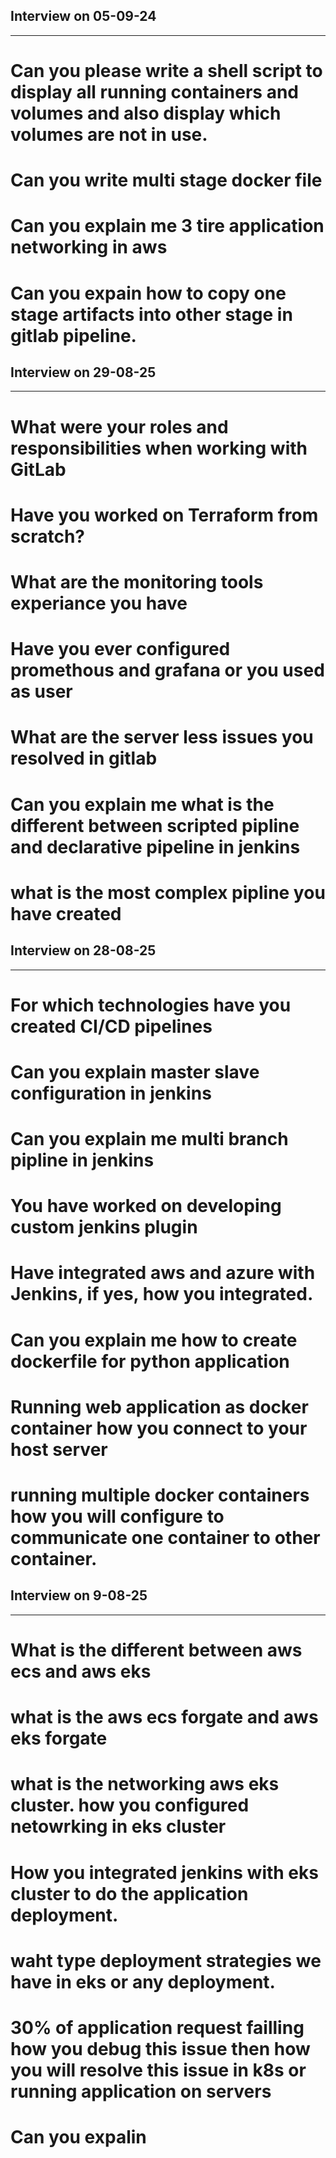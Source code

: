 ## Interview on 05-09-24
-------------------------
  # Can you please write a shell script to display all running containers and volumes and also display which volumes are not in use.
  # Can you write multi stage docker file
  # Can you explain me 3 tire application networking in aws 
  # Can you expain how to copy one stage artifacts into other stage in gitlab pipeline.

## Interview on 29-08-25
------------------------
  # What were your roles and responsibilities when working with GitLab
  # Have you worked on Terraform from scratch?
  # What are the monitoring tools experiance you have 
  # Have you ever configured promethous and grafana or you used as user
  # What are the server less issues you resolved in gitlab
  # Can you explain me what is the different between scripted pipline and declarative pipeline in jenkins
  # what is the most complex pipline you have created 
## Interview on 28-08-25
-------------------------
  # For which technologies have you created CI/CD pipelines
  # Can you explain master slave configuration in jenkins
  # Can you explain me multi branch pipline in jenkins
  # You have worked on developing custom jenkins plugin 
  # Have integrated aws and azure with Jenkins, if yes, how you integrated.
  # Can you explain me how to create dockerfile for python application
  # Running web application as docker container how you connect to your host server 
  # running multiple docker containers how you will configure to communicate one container to other container.
## Interview on 9-08-25
-------------------------
  # What is the different between aws ecs and aws eks
  # what is the aws ecs forgate and aws eks forgate 
  # what is the networking aws eks cluster. how you configured netowrking in eks cluster
  # How you integrated jenkins with eks cluster to do the application deployment.
  # waht type deployment strategies we have in eks or any deployment.
  # 30% of application request failling how you debug this issue then how you will resolve this issue in k8s or running application on servers
  # Can you expalin 
  # 
  
  
  

    
  
